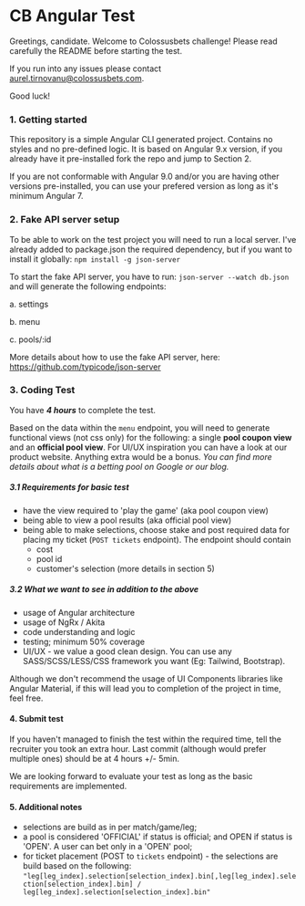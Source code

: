 # CB Angular Test

Greetings, candidate. Welcome to Colossusbets challenge! Please read carefully the README before starting the test.

If you run into any issues please contact aurel.tirnovanu@colossusbets.com.

Good luck!

### 1. Getting started

This repository is a simple Angular CLI generated project. Contains no styles and no pre-defined logic. It is based on Angular 9.x version, if you already have it pre-installed fork the repo and jump to Section 2.

If you are not conformable with Angular 9.0 and/or you are having other versions pre-installed, you can use your prefered version as long as it's minimum Angular 7.

### 2. Fake API server setup
To be able to work on the test project you will need to run a local server. I've already added to package.json the required dependency, but if you want to install it globally: `npm install -g json-server`

To start the fake API server, you have to run: `json-server --watch db.json` and will generate the following endpoints:

a. settings

b. menu

c. pools/:id

More details about how to use the fake API server, here: https://github.com/typicode/json-server

### 3. Coding Test

You have ***4 hours*** to complete the test.

Based on the data within the `menu` endpoint, you will need to generate functional views (not css only) for the following: a single **pool coupon view** and an **official pool view**. For UI/UX inspiration you can have a look at our product website. Anything extra would be a bonus. *You can find more details about what is a betting pool on Google or our blog.*

##### 3.1 Requirements for basic test
* have the view required to 'play the game' (aka pool coupon view)
* being able to view a pool results (aka official pool view)
* being able to make selections, choose stake and post required data for placing my ticket (`POST tickets` endpoint). The endpoint should contain
    * cost
    * pool id
    * customer's selection (more details in section 5)

##### 3.2 What we want to see in addition to the above
- usage of Angular architecture
- usage of NgRx / Akita
- code understanding and logic
- testing; minimum 50% coverage
- UI/UX - we value a good clean design. You can use any SASS/SCSS/LESS/CSS framework you want (Eg: Tailwind, Bootstrap). 
 
Although we don't recommend the usage of UI Components libraries like Angular Material, if this will lead you to completion of the project in time, feel free.

#### 4. Submit test

If you haven't managed to finish the test within the required time, tell the recruiter you took an extra hour. Last commit (although would prefer multiple ones) should be at 4 hours +/- 5min. 

We are looking forward to evaluate your test as long as the basic requirements are implemented.

#### 5. Additional notes

- selections are build as in per match/game/leg;
- a pool is considered 'OFFICIAL' if status is official; and OPEN if status is 'OPEN'. A user can bet only in a 'OPEN' pool;
- for ticket placement (POST to `tickets` endpoint) - the selections are build based on the following: 
  `"leg[leg_index].selection[selection_index].bin[,leg[leg_index].selection[selection_index].bin] / leg[leg_index].selection[selection_index].bin"`
